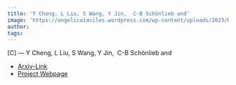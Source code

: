 ```yaml
---  
title: 'Y Cheng, L Liu, S Wang, Y Jin,  C-B Schönlieb and'  
image: 'https://angelicaiaviles.wordpress.com/wp-content/uploads/2023/03/robustness5b.gif'  
author:   
tags:   
---  
```

  
[C] — Y Cheng, L Liu, S Wang, Y Jin,  C-B Schönlieb and  
  
  
- [ Arxiv-Link ](https://arxiv.org/pdf/2209.08647.pdf)
- [ Project Webpage](https://yc443.github.io/robustIVT/)  
        